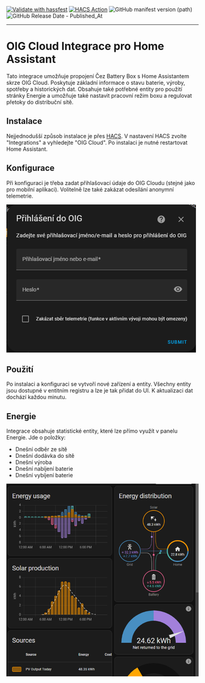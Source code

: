 [![Validate with hassfest](https://github.com/psimsa/oig_cloud/actions/workflows/hassfest.yml/badge.svg)](https://github.com/psimsa/oig_cloud/actions/workflows/hassfest.yml)
[![HACS Action](https://github.com/psimsa/oig_cloud/actions/workflows/hacs.yml/badge.svg)](https://github.com/psimsa/oig_cloud/actions/workflows/hacs.yml)
![GitHub manifest version (path)](https://img.shields.io/github/manifest-json/v/psimsa/oig_cloud?filename=custom_components%2Foig_cloud%2Fmanifest.json)
![GitHub Release Date - Published_At](https://img.shields.io/github/release-date/psimsa/oig_cloud)

---
# OIG Cloud Integrace pro Home Assistant
Tato integrace umožňuje propojení Čez Battery Box s Home Assistantem skrze OIG Cloud. Poskytuje základní informace o stavu baterie, výroby, spotřeby a historických dat. Obsahuje také potřebné entity pro použití stránky Energie a umožňuje také nastavit pracovní režim boxu a regulovat přetoky do distribuční sítě.

## Instalace
Nejjednodušší způsob instalace je přes [HACS](https://hacs.xyz/). V nastavení HACS zvolte "Integrations" a vyhledejte "OIG Cloud". Po instalaci je nutné restartovat Home Assistant.

## Konfigurace
Při konfiguraci je třeba zadat přihlašovací údaje do OIG Cloudu (stejné jako pro mobilní aplikaci). Volitelně lze také zakázat odesílání anonymní telemetrie.

![Konfigurace](./docs/login.png)

## Použití
Po instalaci a konfiguraci se vytvoří nové zařízení a entity. Všechny entity jsou dostupné v entitním registru a lze je tak přidat do UI. K aktualizaci dat dochází každou minutu.

## Energie
Integrace obsahuje statistické entity, které lze přímo využít v panelu Energie. Jde o položky:
- Dnešní odběr ze sítě
- Dnešní dodávka do sítě
- Dnešní výroba
- Dnešní nabíjení baterie
- Dnešní vybíjení baterie

![Energie](./docs/energy.png)